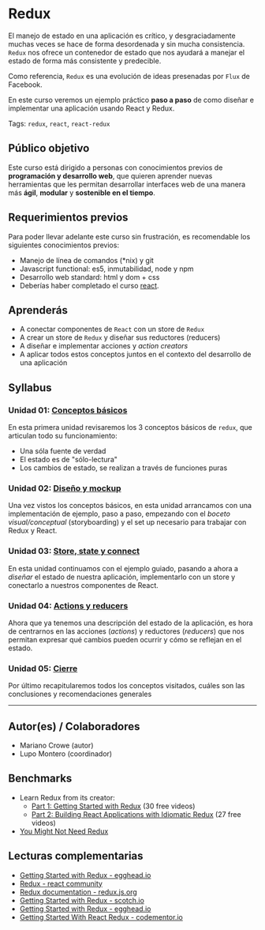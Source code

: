 # Redux

El manejo de estado en una aplicación es crítico, y desgraciadamente muchas
veces se hace de forma desordenada y sin mucha consistencia. `Redux` nos ofrece
un contenedor de estado que nos ayudará a manejar el estado de forma más
consistente y predecible.

Como referencia, `Redux` es una evolución de ideas presenadas por `Flux` de
Facebook.

En este curso veremos un ejemplo práctico **paso a paso** de como diseñar e
implementar una aplicación usando React y Redux.

Tags: `redux`, `react`, `react-redux`

## Público objetivo

Este curso está dirigido a personas con conocimientos previos de **programación
y desarrollo web**, que quieren aprender nuevas herramientas que les permitan
desarrollar interfaces web de una manera más **ágil**, **modular** y
**sostenible en el tiempo**.

## Requerimientos previos

Para poder llevar adelante este curso sin frustración, es recomendable los
siguientes conocimientos previos:

* Manejo de línea de comandos (\*nix) y git
* Javascript functional: es5, inmutabilidad, node y npm
* Desarrollo web standard: html y dom + css
* Deberías haber completado el curso [react](https://github.com/Laboratoria/bootcamp/tree/master/topics/react).

## Aprenderás

* A conectar componentes de `React` con un store de `Redux`
* A crear un store de `Redux` y diseñar sus reductores (reducers)
* A diseñar e implementar acciones y _action creators_
* A aplicar todos estos conceptos juntos en el contexto del desarrollo de una aplicación

## Syllabus

### Unidad 01: [Conceptos básicos](01-basics)

En esta primera unidad revisaremos los 3 conceptos básicos de `redux`,
que articulan todo su funcionamiento:

* Una sóla fuente de verdad
* El estado es de "sólo-lectura"
* Los cambios de estado, se realizan a través de funciones puras

### Unidad 02: [Diseño y mockup](02-design-and-setup)

Una vez vistos los conceptos básicos, en esta unidad arrancamos con una
implementación de ejemplo, paso a paso, empezando con el _boceto
visual/conceptual_ (storyboarding) y el set up necesario para trabajar con
Redux y React.

### Unidad 03: [Store, state y connect](03-store)

En esta unidad continuamos con el ejemplo guiado, pasando a ahora a _diseñar_ el
estado de nuestra aplicación, implementarlo con un store y conectarlo a nuestros
componentes de React.

### Unidad 04: [Actions y reducers](04-actions-and-reducers)

Ahora que ya tenemos una descripción del estado de la aplicación, es hora de
centrarnos en las acciones (_actions_) y reductores (_reducers_) que nos
permitan expresar qué cambios pueden ocurrir y cómo se reflejan en el estado.

### Unidad 05: [Cierre](05-closing)

Por último recapitularemos todos los conceptos visitados, cuáles son
las conclusiones y recomendaciones generales

***

## Autor(es) / Colaboradores

* Mariano Crowe (autor)
* Lupo Montero (coordinador)

## Benchmarks

* Learn Redux from its creator:
  - [Part 1: Getting Started with Redux](https://egghead.io/series/getting-started-with-redux)
    (30 free videos)
  - [Part 2: Building React Applications with Idiomatic Redux](https://egghead.io/courses/building-react-applications-with-idiomatic-redux)
    (27 free videos)
* [You Might Not Need Redux](https://medium.com/@dan_abramov/you-might-not-need-redux-be46360cf367)

## Lecturas complementarias

* [Getting Started with Redux - egghead.io](https://egghead.io/courses/getting-started-with-redux)
* [Redux - react community](https://github.com/reactjs/redux/blob/master/README.md)
* [Redux documentation - redux.js.org](http://redux.js.org/)
* [Getting Started with Redux - scotch.io](https://scotch.io/bar-talk/getting-started-with-redux-an-intro)
* [Getting Started with Redux - egghead.io](https://egghead.io/courses/getting-started-with-redux)
* [Getting Started With React Redux - codementor.io](https://www.codementor.io/mz026/getting-started-with-react-redux-an-intro-8r6kurcxf)
